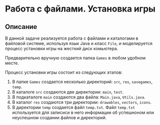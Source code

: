 # Работа с файлами. Установка игры

## Описание
В данной задаче реализуется работа с файлами и каталогами в файловой системе, используя язык Java и класс `File`, и моделируется процесс установки игры на жесткий диск комьютера.

Предварительно вручную создается папка `Games` в любом удобном месте.

Процесс установки игры состоит из следующих этапов:
1. В папке `Games` создается несколько директорий: `src`, `res`, `savegames`, `temp`. 
2. В каталоге `src` создаются две директории: `main`, `test`. 
3. В подкаталоге `main` создаются два файла: `Main.java`, `Utils.java`. 
4. В каталог `res` создаются три директории: `drawables`, `vectors`, `icons`.
5. В директории `temp` создается файл `temp.txt`. Файл `temp.txt` используется для записиси в него информации об успешноном или неуспешном создании файлов и директорий.  
